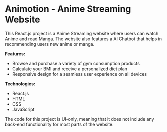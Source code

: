 # Animotion - Anime Streaming Website
This React.js project is a Anime Streaming website where users can watch Anime and read Manga. The website also features a AI Chatbot that helps in recommending users new anime or manga.

**Features:**
* Browse and purchase a variety of gym consumption products
* Calculate your BMI and receive a personalized diet plan
* Responsive design for a seamless user experience on all devices
  
**Technologies:**
* React.js
* HTML
* CSS
* JavaScript

The code for this project is UI-only, meaning that it does not include any back-end functionality for most parts of the website.

